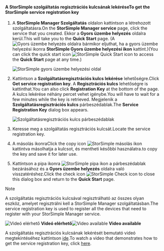 <!--author=alkohli last changed: 9/17/15-->

#### <a name="to-get-the-storsimple-service-registration-key"></a><span data-ttu-id="55659-101">A StorSimple szolgáltatás regisztrációs kulcsának lekérése</span><span class="sxs-lookup"><span data-stu-id="55659-101">To get the StorSimple service registration key</span></span>
1. <span data-ttu-id="55659-102">A **StorSimple Manager Szolgáltatás** oldalon kattintson a létrehozott szolgáltatásra.</span><span class="sxs-lookup"><span data-stu-id="55659-102">On the **StorSimple Manager service** page, click the service that you created.</span></span> <span data-ttu-id="55659-103">Ekkor a **Gyors üzembe helyezés** oldalra kerül.</span><span class="sxs-lookup"><span data-stu-id="55659-103">This will take you to the **Quick Start** page.</span></span> <span data-ttu-id="55659-104">(A ![Gyors üzembe helyezés](./media/storsimple-get-service-registration-key/HCS_QuickStartIcon-include.png) oldalra bármikor eljuthat, ha a gyors üzembe helyezési ikonra **StorSimple Gyors üzembe helyezési ikon** kattint.)</span><span class="sxs-lookup"><span data-stu-id="55659-104">(You can click the quick start icon ![StorSimple Quick Start icon ](./media/storsimple-get-service-registration-key/HCS_QuickStartIcon-include.png) to access the **Quick Start** page at any time.)</span></span>
   
     ![StorSimple gyors üzembe helyezési oldal](./media/storsimple-get-service-registration-key/HCS_ServiceQuickStart-include.png)
2. <span data-ttu-id="55659-106">Kattintson a **Szolgáltatásregisztrációs kulcs lekérése** lehetőségre.</span><span class="sxs-lookup"><span data-stu-id="55659-106">Click **Get service registration key**.</span></span> <span data-ttu-id="55659-107">A **Regisztrációs kulcs** lehetőségre is kattinthat.</span><span class="sxs-lookup"><span data-stu-id="55659-107">You can also click **Registration Key** at the bottom of the page.</span></span> <span data-ttu-id="55659-108">A kulcs lekérése néhány percet vehet igénybe.</span><span class="sxs-lookup"><span data-stu-id="55659-108">You will have to wait for a few minutes while the key is retrieved.</span></span> <span data-ttu-id="55659-109">Megjelenik a **Szolgáltatásregisztrációs kulcs** párbeszédablak.</span><span class="sxs-lookup"><span data-stu-id="55659-109">The **Service Registration Key** dialog box appears.</span></span>
   
     ![Szolgáltatásregisztrációs kulcs párbeszédablak](./media/storsimple-get-service-registration-key/HCS_GetServiceRegistrationKey-include.png)
3. <span data-ttu-id="55659-111">Keresse meg a szolgáltatás regisztrációs kulcsát.</span><span class="sxs-lookup"><span data-stu-id="55659-111">Locate the service registration key.</span></span>
4. <span data-ttu-id="55659-112">A másolás ikonra</span><span class="sxs-lookup"><span data-stu-id="55659-112">Click the copy icon</span></span> ![StorSimple másolás ikon](./media/storsimple-get-service-registration-key/HCS_CopyIcon-include.png) <span data-ttu-id="55659-114">kattintva másolhatja a kulcsot, és mentheti későbbi használatra.</span><span class="sxs-lookup"><span data-stu-id="55659-114">to copy the key and save it for later use.</span></span>
5. <span data-ttu-id="55659-115">Kattintson a pipa ikonra ![StorSimple pipa ikon](./media/storsimple-get-service-registration-key/HCS_CheckIcon-include.png) a párbeszédablak bezárásához és a **Gyors üzembe helyezés** oldalra való visszatéréshez.</span><span class="sxs-lookup"><span data-stu-id="55659-115">Click the check icon ![StorSimple Check icon](./media/storsimple-get-service-registration-key/HCS_CheckIcon-include.png) to close this dialog box and return to the **Quick Start** page.</span></span>

> [!NOTE]
> <span data-ttu-id="55659-116">A szolgáltatás regisztrációs kulcsával regisztrálható az összes olyan eszköz, amelyet regisztrálni kell a StorSimple Manager szolgáltatásban.</span><span class="sxs-lookup"><span data-stu-id="55659-116">The service registration key is used to register all the devices that need to register with your StorSimple Manager service.</span></span>
> 
> 

<span data-ttu-id="55659-117">![Videó elérhető](./media/storsimple-get-service-registration-key/Video_icon.png) **Videó elérhető**</span><span class="sxs-lookup"><span data-stu-id="55659-117">![Video available](./media/storsimple-get-service-registration-key/Video_icon.png) **Video available**</span></span>

<span data-ttu-id="55659-118">A szolgáltatás regisztrációs kulcsának lekérését bemutató videó megtekintéséhez kattintson [ide](https://azure.microsoft.com/documentation/videos/get-the-service-registration-key/).</span><span class="sxs-lookup"><span data-stu-id="55659-118">To watch a video that demonstrates how to get the service registration key, click [here](https://azure.microsoft.com/documentation/videos/get-the-service-registration-key/).</span></span>

